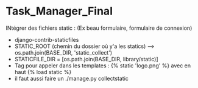 # Task_Manager_Final

INtégrer des fichiers static :
(Ex beau formulaire, formulaire de connexion)

- django-contrib-staticfiles
- STATIC_ROOT (chemin du dossier où y'a les statics) --> os.path.join(BASE_DIR, 'static_collect')
- STATICFILE_DIR = [os.path.join(BASE_DIR, library/static)]
- Tag pour appeler dans les templates : {% static 'logo.png' %} avec en haut {% load static %}
- il faut aussi faire un ./manage.py collectstatic
